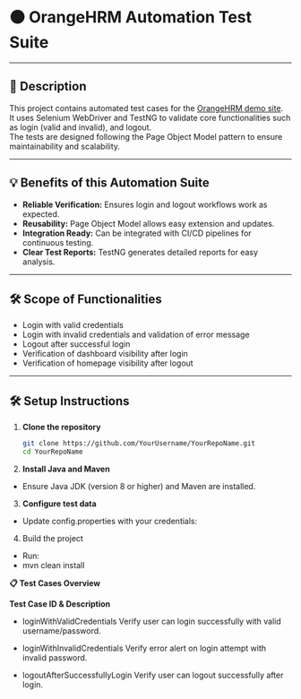 # 🟠 OrangeHRM Automation Test Suite

---

## 📖 Description

This project contains automated test cases for the [OrangeHRM demo site](https://opensource-demo.orangehrmlive.com/).  
It uses Selenium WebDriver and TestNG to validate core functionalities such as login (valid and invalid), and logout.  
The tests are designed following the Page Object Model pattern to ensure maintainability and scalability.

---

## 💡 Benefits of this Automation Suite

- **Reliable Verification:** Ensures login and logout workflows work as expected.  
- **Reusability:** Page Object Model allows easy extension and updates.  
- **Integration Ready:** Can be integrated with CI/CD pipelines for continuous testing.  
- **Clear Test Reports:** TestNG generates detailed reports for easy analysis.

---

## 🛠 Scope of Functionalities

- Login with valid credentials  
- Login with invalid credentials and validation of error message  
- Logout after successful login  
- Verification of dashboard visibility after login  
- Verification of homepage visibility after logout  

---

## 🛠 Setup Instructions

1. **Clone the repository**

   ```bash
   git clone https://github.com/YourUsername/YourRepoName.git
   cd YourRepoName

2. **Install Java and Maven**
- Ensure Java JDK (version 8 or higher) and Maven are installed.

3. **Configure test data**
- Update config.properties with your credentials:

4. Build the project

- Run:
- mvn clean install

**📋 Test Cases Overview**

**Test Case ID & Description**
- loginWithValidCredentials
  Verify user can login successfully with valid username/password.
  
- loginWithInvalidCredentials
  Verify error alert on login attempt with invalid password.
  
- logoutAfterSuccessfullyLogin
Verify user can logout successfully after login.

